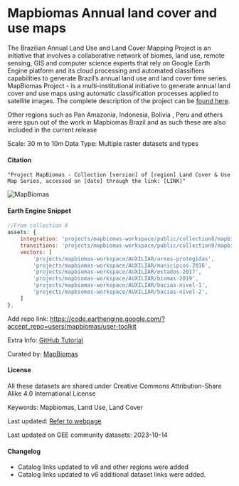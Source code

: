 # Mapbiomas Annual land cover and use maps

The Brazilian Annual Land Use and Land Cover Mapping Project is an initiative that involves a collaborative network of biomes, land use, remote sensing, GIS and computer science experts that rely on Google Earth Engine platform and its cloud processing and automated classifiers capabilities to generate Brazil’s annual land use and land cover time series. MapBiomas Project - is a multi-institutional initiative to generate annual land cover and use maps using automatic classification processes applied to satellite images. The complete description of the project can be [found here](http://mapbiomas.org).

Other regions such as Pan Amazonia, Indonesia, Bolivia , Peru and others were spun out of the work in Mapbiomas Brazil and as such these are also included in the current release

Scale: 30 m to 10m
Data Type: Multiple raster datasets and types

#### Citation

```
"Project MapBiomas - Collection [version] of [region] Land Cover & Use Map Series, accessed on [date] through the link: [LINK]"
```

![MapBiomas](https://user-images.githubusercontent.com/6677629/81698669-5300e800-9434-11ea-9c5f-e8bf9588e737.gif)

#### Earth Engine Snippet

```js
//From collection 8
assets: {
    integration: 'projects/mapbiomas-workspace/public/collection8/mapbiomas_collection80_integration_v1',
    transitions: 'projects/mapbiomas-workspace/public/collection8/mapbiomas_collection80_transitions_v1',
    vectors: [
        'projects/mapbiomas-workspace/AUXILIAR/areas-protegidas',
        'projects/mapbiomas-workspace/AUXILIAR/municipios-2016',
        'projects/mapbiomas-workspace/AUXILIAR/estados-2017',
        'projects/mapbiomas-workspace/AUXILIAR/biomas-2019',
        'projects/mapbiomas-workspace/AUXILIAR/bacias-nivel-1',
        'projects/mapbiomas-workspace/AUXILIAR/bacias-nivel-2',
    ]
},
```

Add repo link: https://code.earthengine.google.com/?accept_repo=users/mapbiomas/user-toolkit

Extra Info: [GitHub Tutorial](https://github.com/mapbiomas-brazil/user-toolkit)

Curated by: [MapBiomas](https://mapbiomas.org/)

#### License

All these datasets are shared under Creative Commons Attribution-Share Alike 4.0 International License

Keywords: Mapbiomas, Land Use, Land Cover

Last updated: [Refer to webpage](https://mapbiomas.org/)

Last updated on GEE community datasets: 2023-10-14


#### Changelog

* Catalog links updated to v8 and other regions were added
* Catalog links updated to v6 additional dataset links were added.
